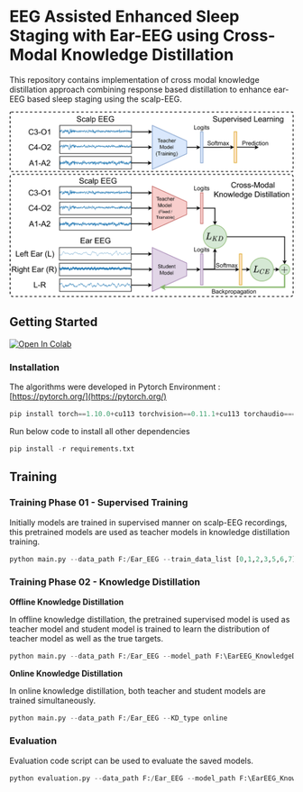 # EEG Assisted Enhanced Sleep Staging with Ear-EEG using Cross-Modal Knowledge Distillation

This repository contains implementation of cross modal knowledge distillation approach combining response based distillation to enhance ear-EEG based sleep staging using the scalp-EEG.

![cross modal distillation.png](cross_modal_distillation.png)

## Getting Started
[![Open In Colab](https://colab.research.google.com/assets/colab-badge.svg)](https://colab.research.google.com/github/Mithunjha/EarEEG_KnowledgeDistillation/blob/main/EarEEG_KD_github.ipynb)

### Installation

The algorithms were developed in Pytorch Environment : [https://pytorch.org/](https://pytorch.org/)

```python
pip install torch==1.10.0+cu113 torchvision==0.11.1+cu113 torchaudio===0.10.0+cu113 -f https://download.pytorch.org/whl/cu113/torch_stable.html
```

Run below code to install all other dependencies

```python
pip install -r requirements.txt
```

## Training

### Training Phase 01 - Supervised Training

Initially models are trained in supervised manner on scalp-EEG recordings, this pretrained models are used as teacher models in knowledge distillation training.

```python
python main.py --data_path F:/Ear_EEG --train_data_list [0,1,2,3,5,6,7] --val_data_list [8] --signals ear-eeg --training_type supervised --is_neptune True --nep_project mithunjha/KD-v2 --nep_api eyJhcGlfYWRkcmVzcyI6Imh0dHBzOi8vYXBwLm5lcHR1bmUuYWkiLCJhcGlfdXJsIjoiaHR0cHM6Ly9hcHAubmVwdHVuZS5haSIsImFwaV9rZXkiOiIwZjA0YTVhOC02ZGVlLTQ0NTktOWY3NS03YzFhZWUxY2M4MTcifQ==
```

### Training Phase 02 - Knowledge Distillation

**Offline Knowledge Distillation**

In offline knowledge distillation, the pretrained supervised model is used as teacher model and student model is trained to learn the distribution of teacher model as well as the true targets.

```python
python main.py --data_path F:/Ear_EEG --model_path F:\EarEEG_KnowledgeDistillation\results\model_check_points\checkpoint_model_epoch_best_kappa.pth.tar
```

**Online Knowledge Distillation**

In online knowledge distillation, both teacher and student models are trained simultaneously. 

```python
python main.py --data_path F:/Ear_EEG --KD_type online
```

### Evaluation

Evaluation code script can be used to evaluate the saved models.

```python
python evaluation.py --data_path F:/Ear_EEG --model_path F:\EarEEG_KnowledgeDistillation\results\model_check_points\checkpoint_model_epoch_best_kappa.pth.tar
```
